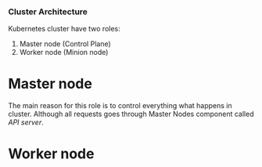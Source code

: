 ### Cluster Architecture

Kubernetes cluster have two roles:
 1. Master node (Control Plane)
 2. Worker node (Minion node)

# Master node

The main reason for this role is to control everything what happens in cluster.
Although all requests goes through Master Nodes component called *API server*.

# Worker node